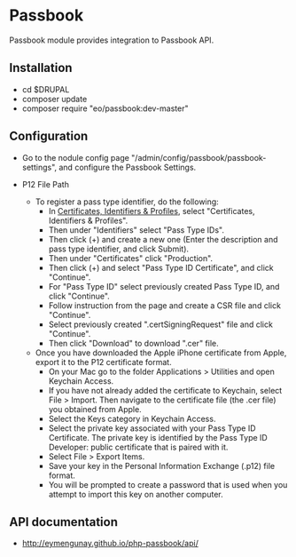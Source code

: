 Passbook
================================================================================
Passbook module provides integration to Passbook API.

Installation
--------------------------------------------------------------------------------
  - cd $DRUPAL
  - composer update
  - composer require "eo/passbook:dev-master"
    
Configuration
--------------------------------------------------------------------------------
  - Go to the nodule config page "/admin/config/passbook/passbook-settings",
   and configure the Passbook Settings.
   
   - P12 File Path
     - To register a pass type identifier, do the following:
       - In <a href="https://developer.apple.com/account/#/welcome">Certificates, Identifiers & Profiles</a>, select "Certificates, Identifiers & Profiles".
       - Then under "Identifiers" select "Pass Type IDs".
       - Then click (+) and create a new one (Enter the description and pass type identifier, and click Submit).
       - Then under "Certificates" click "Production".
       - Then click (+) and select "Pass Type ID Certificate", and click "Continue".
       - For "Pass Type ID" select previously created Pass Type ID, and click "Continue".
       - Follow instruction from the page and create a CSR file and click "Continue".
       - Select previously created ".certSigningRequest" file and click "Continue".
       - Then click "Download" to download ".cer" file.
     - Once you have downloaded the Apple iPhone certificate from Apple, export it to the P12 certificate format.
       - On your Mac go to the folder Applications > Utilities and open Keychain Access.
       - If you have not already added the certificate to Keychain, select File > Import. Then navigate to the certificate file (the .cer file) you obtained from Apple.
       - Select the Keys category in Keychain Access.
       - Select the private key associated with your Pass Type ID Certificate. The private key is identified by the Pass Type ID Developer: public certificate that is paired with it.
       - Select File > Export Items.
       - Save your key in the Personal Information Exchange (.p12) file format.
       - You will be prompted to create a password that is used when you attempt to import this key on another computer.
       
       
API documentation
--------------------------------------------------------------------------------
  - http://eymengunay.github.io/php-passbook/api/